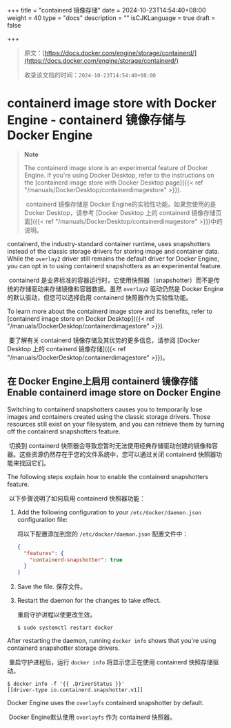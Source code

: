 +++
title = "containerd 镜像存储"
date = 2024-10-23T14:54:40+08:00
weight = 40
type = "docs"
description = ""
isCJKLanguage = true
draft = false

+++

> 原文：[https://docs.docker.com/engine/storage/containerd/](https://docs.docker.com/engine/storage/containerd/)
>
> 收录该文档的时间：`2024-10-23T14:54:40+08:00`

# containerd image store with Docker Engine - containerd 镜像存储与 Docker Engine

> **Note**
>
> 
>
> The containerd image store is an experimental feature of Docker Engine. If you're using Docker Desktop, refer to the instructions on the [containerd image store with Docker Desktop page]({{< ref "/manuals/DockerDesktop/containerdimagestore" >}}).
>
> ​	containerd 镜像存储是 Docker Engine的实验性功能。如果您使用的是 Docker Desktop，请参考 [Docker Desktop 上的 containerd 镜像存储页面]({{< ref "/manuals/DockerDesktop/containerdimagestore" >}})中的说明。

containerd, the industry-standard container runtime, uses snapshotters instead of the classic storage drivers for storing image and container data. While the `overlay2` driver still remains the default driver for Docker Engine, you can opt in to using containerd snapshotters as an experimental feature.

​	containerd 是业界标准的容器运行时，它使用快照器（snapshotter）而不是传统的存储驱动来存储镜像和容器数据。虽然 `overlay2` 驱动仍然是 Docker Engine的默认驱动，但您可以选择启用 containerd 快照器作为实验性功能。

To learn more about the containerd image store and its benefits, refer to [containerd image store on Docker Desktop]({{< ref "/manuals/DockerDesktop/containerdimagestore" >}}).

​	要了解有关 containerd 镜像存储及其优势的更多信息，请参阅 [Docker Desktop 上的 containerd 镜像存储]({{< ref "/manuals/DockerDesktop/containerdimagestore" >}})。

## 在 Docker Engine上启用 containerd 镜像存储 Enable containerd image store on Docker Engine

Switching to containerd snapshotters causes you to temporarily lose images and containers created using the classic storage drivers. Those resources still exist on your filesystem, and you can retrieve them by turning off the containerd snapshotters feature.

​	切换到 containerd 快照器会导致您暂时无法使用经典存储驱动创建的镜像和容器。这些资源仍然存在于您的文件系统中，您可以通过关闭 containerd 快照器功能来找回它们。

The following steps explain how to enable the containerd snapshotters feature.

​	以下步骤说明了如何启用 containerd 快照器功能：

1. Add the following configuration to your `/etc/docker/daemon.json` configuration file:

   将以下配置添加到您的 `/etc/docker/daemon.json` 配置文件中：

   ```json
   {
     "features": {
       "containerd-snapshotter": true
     }
   }
   ```

2. Save the file. 保存文件。

3. Restart the daemon for the changes to take effect.

   重启守护进程以使更改生效。

   ```console
   $ sudo systemctl restart docker
   ```

After restarting the daemon, running `docker info` shows that you're using containerd snapshotter storage drivers.

​	重启守护进程后，运行 `docker info` 将显示您正在使用 containerd 快照存储驱动。

```console
$ docker info -f '{{ .DriverStatus }}'
[[driver-type io.containerd.snapshotter.v1]]
```

Docker Engine uses the `overlayfs` containerd snapshotter by default.

​	Docker Engine默认使用 `overlayfs` 作为 containerd 快照器。
